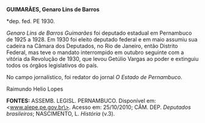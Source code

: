 **GUIMARÃES, Genaro Lins de Barros**

\*dep. fed. PE 1930.

*Genaro Lins de Barros Guimarães* foi deputado estadual em Pernambuco de
1925 a 1928. Em 1930 foi eleito deputado federal e em maio assumiu sua
cadeira na Câmara dos Deputados, no Rio de Janeiro, então Distrito
Federal, mas teve o mandato interrompido em outubro seguinte com a
vitória da Revolução de 1930, que levou Getúlio Vargas ao poder e
extinguiu todos os órgãos legislativos do país.

No campo jornalístico, foi redator do jornal *O Estado de Pernambuco*.

Raimundo Helio Lopes

**FONTES:** ASSEMB. LEGISL. PERNAMBUCO. Disponível em:
\<www.alepe.pe.gov.br\>. Acesso em: 25/10/2010; CÂM. DEP. *Deputados
brasileiros*; NASCIMENTO, L. *História* (v.3).
